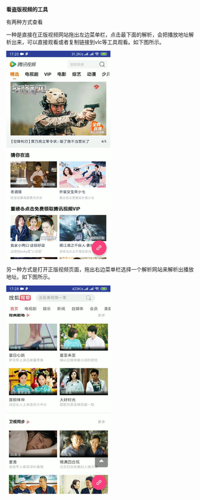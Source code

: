 **看盗版视频的工具**

有两种方式查看

一种是直接在正版视频网站拖出左边菜单栏，点击最下面的解析，会把播放地址解析出来，可以直接观看或者复制链接到vlc等工具观看。如下图所示。

![markdown](https://github.com/quert999/freeVipVideo/blob/master/gif/gif1.gif "markdown")

另一种方式是打开正版视频页面，拖出右边菜单栏选择一个解析网站来解析出播放地址。如下图所示。

![markdown](https://github.com/quert999/freeVipVideo/blob/master/gif/gif2.gif "markdown")